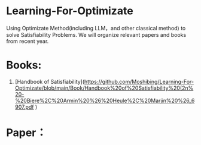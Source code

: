 # Learning-For-Optimizate
Using Optimizate Method(including LLM，and other classical method) to solve Satisfiability Problems.
We will organize relevant papers and books from recent year.

# Books:
1. [Handbook of Satisfiability](https://github.com/Moshibing/Learning-For-Optimizate/blob/main/Book/Handbook%20of%20Satisfiability%20(2n%20-%20Biere%2C%20Armin%20%26%20Heule%2C%20Marjin%20%26_6907.pdf )


# Paper：
